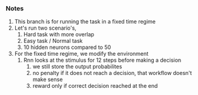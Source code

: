 ### Notes

1. This branch is for running the task in a fixed time regime
2. Let's run two scenario's,
   1. Hard task with more overlap
   2. Easy task / Normal task
   3. 10 hidden neurons compared to 50
3. For the fixed time regime, we modify the environment
   1. Rnn looks at the stimulus for 12 steps before making a decision
      1. we still store the output probabilites
      2. no penalty if it does not reach a decision, that workflow doesn't make sense
      3. reward only if correct decision reached at the end